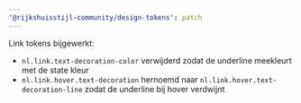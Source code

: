 ```yaml
---
'@rijkshuisstijl-community/design-tokens': patch
---
```


Link tokens bijgewerkt:

- `nl.link.text-decoration-color` verwijderd zodat de underline meekleurt met de state kleur
- `nl.link.hover.text-decoration` hernoemd naar `nl.link.hover.text-decoration-line` zodat de underline bij hover verdwijnt
